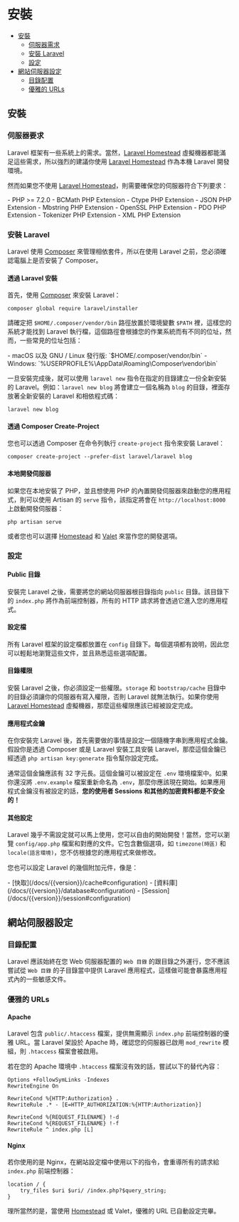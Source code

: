 # 安裝

- [安裝](#installation)
    - [伺服器需求](#server-requirements)
    - [安裝 Laravel](#installing-laravel)
    - [設定](#configuration)
- [網站伺服器設定](#web-server-configuration)
    - [目錄配置](#directory-configuration)
    - [優雅的 URLs](#pretty-urls)

<a name="installation"></a>
## 安裝

<a name="server-requirements"></a>
### 伺服器要求

Laravel 框架有一些系統上的需求。當然，[Laravel Homestead](/docs/{{version}}/homestead) 虛擬機器都能滿足這些需求，所以強烈的建議你使用 [Laravel Homestead](/docs/{{version}}/homestead) 作為本機 Laravel 開發環境。

然而如果您不使用 [Laravel Homestead](/docs/{{version}}/homestead)，則需要確保您的伺服器符合下列要求：

<div class="content-list" markdown="1">
- PHP >= 7.2.0
- BCMath PHP Extension
- Ctype PHP Extension
- JSON PHP Extension
- Mbstring PHP Extension
- OpenSSL PHP Extension
- PDO PHP Extension
- Tokenizer PHP Extension
- XML PHP Extension
</div>

<a name="installing-laravel"></a>
### 安裝 Laravel

Laravel 使用 [Composer](https://getcomposer.org) 來管理相依套件，所以在使用 Laravel 之前，您必須確認電腦上是否安裝了 Composer。

#### 透過 Laravel 安裝

首先，使用 [Composer](https://getcomposer.org) 來安裝 Laravel：

    composer global require laravel/installer

請確定把 `$HOME/.composer/vendor/bin` 路徑放置於環境變數 `$PATH` 裡，這樣您的系統才能找到 Laravel 執行檔，這個路徑會根據您的作業系統而有不同的位址，然而，一些常見的位址包括：

<div class="content-list" markdown="1">
- macOS 以及 GNU / Linux 發行版: `$HOME/.composer/vendor/bin`
- Windows: `%USERPROFILE%\AppData\Roaming\Composer\vendor\bin`
</div>

一旦安裝完成後，就可以使用 `laravel new` 指令在指定的目錄建立一份全新安裝的 Laravel。例如：`laravel new blog` 將會建立一個名稱為 `blog` 的目錄，裡面存放著全新安裝的 Laravel 和相依程式碼：

    laravel new blog

#### 透過 Composer Create-Project

您也可以透過 Composer 在命令列執行 `create-project` 指令來安裝 Laravel：

    composer create-project --prefer-dist laravel/laravel blog

#### 本地開發伺服器

如果您在本地安裝了 PHP，並且想使用 PHP 的內置開發伺服器來啟動您的應用程式，則可以使用 Artisan 的 `serve` 指令，該指定將會在 `http://localhost:8000` 上啟動開發伺服器：

    php artisan serve

或者您也可以選擇 [Homestead](/docs/{{version}}/homestead) 和 [Valet](/docs/{{version}}/valet) 來當作您的開發選項。

<a name="configuration"></a>
### 設定

#### Public 目錄

安裝完 Laravel 之後，需要將您的網站伺服器根目錄指向 `public` 目錄。該目錄下的 `index.php` 將作為前端控制器，所有的 HTTP 請求將會透過它進入您的應用程式。

#### 設定檔

所有 Laravel 框架的設定檔都放置在 `config` 目錄下。每個選項都有說明，因此您可以輕鬆地瀏覽這些文件，並且熟悉這些選項配置。

#### 目錄權限

安裝 Laravel 之後，你必須設定一些權限。`storage` 和 `bootstrap/cache` 目錄中的目錄必須讓你的伺服器有寫入權限，否則 Laravel 就無法執行。如果你使用 [Laravel Homestead](/docs/{{version}}/homestead) 虛擬機器，那麼這些權限應該已經被設定完成。

#### 應用程式金鑰

在你安裝完 Laravel 後，首先需要做的事情是設定一個隨機字串到應用程式金鑰。假設你是透過 Composer 或是 Laravel 安裝工具安裝 Laravel，那麼這個金鑰已經透過 `php artisan key:generate` 指令幫你設定完成。

通常這個金鑰應該有 32 字元長。這個金鑰可以被設定在 `.env` 環境檔案中。如果你還沒將 `.env.example` 檔案重新命名為 `.env`，那麼你應該現在開始。如果應用程式金鑰沒有被設定的話，**您的使用者 Sessions 和其他的加密資料都是不安全的！**

#### 其他設定

Laravel 幾乎不需設定就可以馬上使用，您可以自由的開始開發！當然，您可以瀏覽 `config/app.php` 檔案和對應的文件。它包含數個選項，如 `timezone(時區)` 和 `locale(語言環境)`，您不仿根據您的應用程式來做修改。

您也可以設定 Laravel 的幾個附加元件，像是：

<div class="content-list" markdown="1">
- [快取](/docs/{{version}}/cache#configuration)
- [資料庫](/docs/{{version}}/database#configuration)
- [Session](/docs/{{version}}/session#configuration)
</div>

<a name="web-server-configuration"></a>
## 網站伺服器設定

<a name="directory-configuration"></a>
### 目錄配置

Laravel 應該始終在您 Web 伺服器配置的 `Web 目錄` 的跟目錄之外運行，您不應該嘗試從 `Web 目錄` 的子目錄當中提供 Laravel 應用程式，這樣做可能會暴露應用程式內的一些敏感文件。

<a name="pretty-urls"></a>
### 優雅的 URLs

#### Apache

Laravel 包含 `public/.htaccess` 檔案，提供無需顯示 `index.php` 前端控制器的優雅 URL。當 Laravel 架設於 Apache 時，確認您的伺服器已啟用 `mod_rewrite` 模組，則 `.htaccess` 檔案會被啟用。

若在您的 Apache 環境中 `.htaccess` 檔案沒有效的話，嘗試以下的替代內容：

    Options +FollowSymLinks -Indexes
    RewriteEngine On

    RewriteCond %{HTTP:Authorization} .
    RewriteRule .* - [E=HTTP_AUTHORIZATION:%{HTTP:Authorization}]

    RewriteCond %{REQUEST_FILENAME} !-d
    RewriteCond %{REQUEST_FILENAME} !-f
    RewriteRule ^ index.php [L]

#### Nginx

若你使用的是 Nginx，在網站設定檔中使用以下的指令，會重導所有的請求給 `index.php` 前端控制器：

    location / {
        try_files $uri $uri/ /index.php?$query_string;
    }

理所當然的是，當使用 [Homestead](/docs/{{version}}/homestead) 或 Valet，優雅的 URL 已自動設定完畢。
